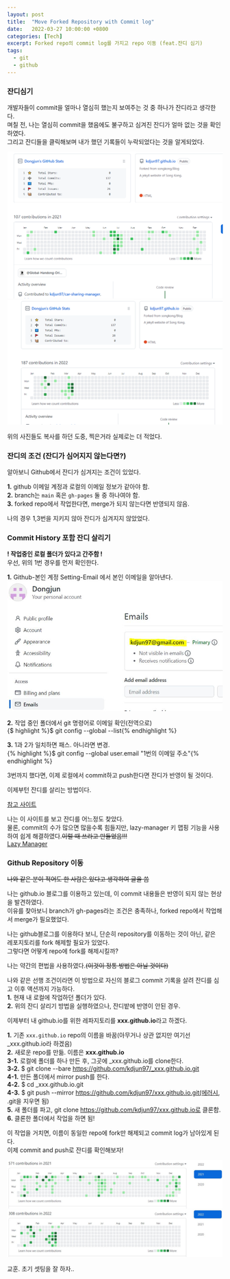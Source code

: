 ```yaml
---
layout: post
title:  "Move Forked Repository with Commit log"
date:   2022-03-27 10:00:00 +0800
categories: [Tech]
excerpt: Forked repo의 commit log를 가지고 repo 이동 (feat.잔디 심기)
tags:
  - git  
  - github
---
```


### 잔디심기

개발자들이 commit을 얼마나 열심히 했는지 보여주는 것 중 하나가 잔디라고 생각한다.  
며칠 전, 나는 열심히 commit을 했음에도 불구하고 심겨진 잔디가 얼마 없는 것을 확인하였다.  
그리고 잔디들을 클릭해보며 내가 했던 기록들이 누락되었다는 것을 알게되었다.  

![적용하기 전1](/assets/images/move_repo/before_2021.png)  
![적용하기 전2](/assets/images/move_repo/before_2022.png)  

위의 사진들도 복사를 하던 도중, 찍은거라 실제로는 더 적었다.  

### 잔디의 조건 (잔디가 심어지지 않는다면?)

알아보니 Github에서 잔디가 심겨지는 조건이 있었다.  

**1.** github 이메일 계정과 로컬의 이메일 정보가 같아야 함.  
**2.** branch는 `main` 혹은 `gh-pages` 둘 중 하나여야 함.  
**3.** forked repo에서 작업한다면, merge가 되지 않는다면 반영되지 않음.  

나의 경우 1,3번을 지키지 않아 잔디가 심겨지지 않았었다.  

### Commit History 포함 잔디 살리기

**! 작업중인 로컬 폴더가 있다고 간주함 !**  
우선, 위의 1번 경우를 먼저 확인한다.  

**1.** Github-본인 계정 Setting-Email 에서 본인 이메일을 알아낸다.  
![이메일 확인](/assets/images/move_repo/email.jpg)  

**2.** 작업 중인 폴더에서 git 명령어로 이메일 확인(전역으로)  
{$ highlight %}$ git config --global --list{% endhighlight %}

**3.** 1과 2가 일치하면 패스. 아니라면 변경.  
{% highlight %}$ git config --global user.email "1번의 이메일 주소"{% endhighlight %}  

3번까지 했다면, 이제 로컬에서 commit하고 push한다면 잔디가 반영이 될 것이다.  

이제부턴 잔디를 살리는 방법이다.  

[참고 사이트](https://wellbell.tistory.com/43)  

나는 이 사이트를 보고 잔디를 어느정도 찾았다.  
물론, commit의 수가 많으면 많을수록 힘들지만, lazy-manager 키 맵핑 기능을 사용하여 쉽게 해결하였다.~~이럴 때 쓰라고 만들었음!!!~~  
[Lazy Manager](https://kdjun97.github.io/blog/Lazy-Manager3/)  

### Github Repository 이동

~~나와 같은 분이 적어도 한 사람은 있다고 생각하여 글을 씀~~  

나는 github.io 블로그를 이용하고 있는데, 이 commit 내용들은 반영이 되지 않는 현상을 발견하였다.  
이유를 찾아보니 branch가 gh-pages라는 조건은 충족하나, forked repo에서 작업해서 merge가 필요했었다.  

나는 github블로그를 이용하다 보니, 단순히 repository를 이동하는 것이 아닌, 같은 레포지토리를 fork 해제할 필요가 있었다.  
그렇다면 어떻게 repo에 fork를 해제시킬까?  

나는 약간의 편법을 사용하였다.~~(이것이 정통 방법은 아닐 것이다)~~   

나와 같은 선행 조건이라면 이 방법으로 자신의 블로그 commit 기록을 살려 잔디를 심고 이후 액션까지 가능하다.  
**1.** 현재 내 로컬에 작업하던 폴더가 있다.  
**2.** 위의 잔디 살리기 방법을 실행하였으나, 잔디밭에 반영이 안된 경우.  

이제부터 내 github.io를 위한 레파지토리를 **xxx.github.io**라고 하겠다.  

**1.** 기존 `xxx.github.io` repo의 이름을 바꿈(아무거나 상관 없지만 여기선 _xxx.github.io라 하겠음)  
**2.** 새로운 repo를 만듦. 이름은 **xxx.github.io**  
**3-1.** 로컬에 폴더를 하나 만든 후, 그곳에 _xxx.github.io를 clone한다.  
**3-2.** $ git clone --bare https://github.com/kdjun97/_xxx.github.io.git   
**4-1.** 만든 폴더에서 mirror push를 한다.  
**4-2.** $ cd _xxx.github.io.git  
**4-3.** $ git push --mirror https://github.com/kdjun97/xxx.github.io.git(에러시, .git을 지우면 됨)  
**5.** 새 폴더를 파고, git clone https://github.com/kdjun97/xxx.github.io로 클론함.  
**6.** 클론한 폴더에서 작업을 하면 됨!  

이 작업을 거치면, 이름이 동일한 repo에 fork만 해제되고 commit log가 남아있게 된다.  
이제 commit and push로 잔디를 확인해보자!  

![수정 후 2021년 커밋](/assets/images/move_repo/after_2021.jpg)  
![수정 후 2022년 커밋](/assets/images/move_repo/after_2022.jpg)  

교훈. 초기 셋팅을 잘 하자..  